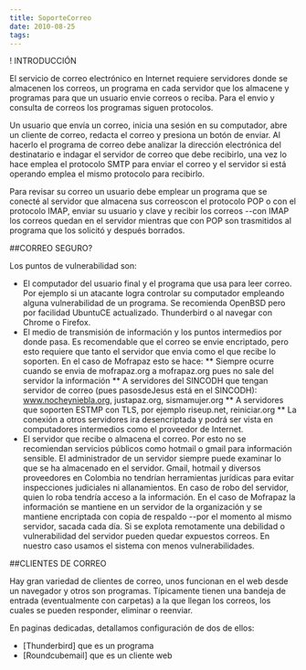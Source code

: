 ```yaml
---
title: SoporteCorreo
date: 2010-08-25
tags:
---
```

! INTRODUCCIÓN

El servicio de correo electrónico en Internet requiere servidores donde se almacenen los correos, un programa en cada servidor que los almacene y programas para que un usuario envie correos o reciba.  Para el envio y consulta de correos los programas siguen protocolos.

Un usuario que envía un correo, inicia una sesión en su computador, abre un cliente de correo, redacta el correo y presiona un botón de enviar.
Al hacerlo el programa de correo debe analizar la dirección electrónica del destinatario e indagar el servidor de correo que debe recibirlo, una vez lo hace emplea el protocolo SMTP para enviar el correo y el servidor si está operando emplea el mismo protocolo para recibirlo.

Para revisar su correo un usuario debe emplear un programa que se conecté al servidor que almacena sus correoscon el protocolo POP o con el protocolo IMAP, enviar su usuario y clave y recibir los correos --con IMAP los correos quedan en el servidor mientras que con POP son trasmitidos al programa que los solicitó y después borrados.


##CORREO SEGURO?

Los puntos de vulnerabilidad son:

* El computador del usuario final y el programa que usa para leer correo.  Por ejemplo si un atacante logra controlar su computador empleando alguna vulnerabilidad de un programa.  Se recomienda OpenBSD pero por facilidad UbuntuCE actualizado.  Thunderbird o al navegar con Chrome o Firefox.
* El medio de transmisión de información y los puntos intermedios por donde pasa.  Es recomendable que el correo se envie encriptado, pero esto requiere que tanto el servidor que envia como el que recibe lo soporten.  En el caso de Mofrapaz esto se hace:
** Siempre ocurre cuando se envia de mofrapaz.org a mofrapaz.org pues no sale del servidor la información
** A servidores del SINCODH que tengan servidor de correo (pues pasosdeJesus está en el SINCODH): www.nocheyniebla.org, justapaz.org, sismamujer.org
** A servidores que soporten ESTMP con TLS, por ejemplo riseup.net, reiniciar.org
** La conexión a otros servidores ira desencriptada y podrá ser vista en computadores intermedios como el proveedor de Internet.
* El servidor que recibe o almacena el correo.  Por esto no se recomiendan servicios públicos como hotmail o gmail para información sensible.  El administrador de un servidor siempre puede examinar lo que se ha almacenado en el servidor.  Gmail, hotmail y diversos proveedores en Colombia no tendrían herramientas jurídicas para evitar inspecciones judiciales ni allanamientos.  En caso de robo del servidor, quien lo roba tendría acceso a la información.  En el caso de Mofrapaz la información se mantiene en un servidor de la organización y se mantiene encriptada con copia de respaldo --por el momento al mismo servidor, sacada cada día.  Si se explota remotamente una debilidad o vulnerabilidad del servidor pueden quedar expuestos correos.  En nuestro caso usamos el sistema con menos vulnerabilidades.



##CLIENTES DE CORREO

Hay gran variedad de clientes de correo, unos funcionan en el web desde un navegador y otros son programas.  Típicamente tienen una bandeja de entrada (eventualmente con carpetas) a la que llegan los correos, los cuales se pueden responder, eliminar o reenviar.

En paginas dedicadas, detallamos configuración de dos de ellos:
* [Thunderbird] que es un programa
* [Roundcubemail] que es un cliente web

